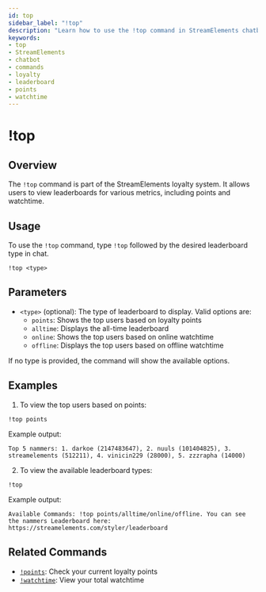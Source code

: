 ```yaml
---
id: top
sidebar_label: "!top"
description: "Learn how to use the !top command in StreamElements chatbot to display leaderboards for points and watchtime."
keywords:
- top
- StreamElements
- chatbot
- commands
- loyalty
- leaderboard
- points
- watchtime
---
```


# !top

## Overview

The `!top` command is part of the StreamElements loyalty system. It allows users to view leaderboards for various metrics, including points and watchtime.

## Usage

To use the `!top` command, type `!top` followed by the desired leaderboard type in chat.

```
!top <type>
```

## Parameters

- `<type>` (optional): The type of leaderboard to display. Valid options are:
  - `points`: Shows the top users based on loyalty points
  - `alltime`: Displays the all-time leaderboard
  - `online`: Shows the top users based on online watchtime
  - `offline`: Displays the top users based on offline watchtime

If no type is provided, the command will show the available options.

## Examples

1. To view the top users based on points:

```
!top points
```

Example output:
```
Top 5 nammers: 1. darkoe (2147483647), 2. nuuls (101404825), 3. streamelements (512211), 4. vinicin229 (28000), 5. zzzrapha (14000)
```

2. To view the available leaderboard types:

```
!top
```

Example output:
```
Available Commands: !top points/alltime/online/offline. You can see the nammers Leaderboard here: https://streamelements.com/styler/leaderboard
```

## Related Commands

- [`!points`](points.md): Check your current loyalty points
- [`!watchtime`](watchtime.md): View your total watchtime

